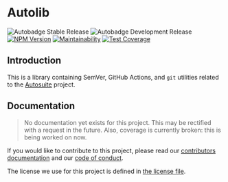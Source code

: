 # Autolib

![Autobadge Stable Release][stable-release]
![Autobadge Development Release][development-release]
[![NPM Version][npm-image]][npm-link]
[![Maintainability][quality-image]][quality-link]
[![Test Coverage][coverage-image]][coverage-link]

[stable-release]: https://img.shields.io/static/v1?label=stable&message=v0.2.0&color=blue
[development-release]: https://img.shields.io/static/v1?label=in-dev&message=v0.2.0&color=red
[npm-image]: https://badge.fury.io/js/%40teaminkling%2Fautolib.svg
[npm-link]: https://www.npmjs.com/package/@teaminkling/autolib
[quality-image]: https://api.codeclimate.com/v1/badges/da08614d5b656593b729/maintainability
[quality-link]: https://codeclimate.com/github/autosuite/autolib/maintainability
[coverage-image]: https://api.codeclimate.com/v1/badges/da08614d5b656593b729/test_coverage
[coverage-link]: https://codeclimate.com/github/autosuite/autolib/test_coverage

## Introduction

This is a library containing SemVer, GitHub Actions, and `git` utilities related to the
[Autosuite](https://github.com/autosuite) project.

## Documentation

> No documentation yet exists for this project. This may be rectified with a request in the future. Also,
> coverage is currently broken: this is being worked on now.

If you would like to contribute to this project, please read our [contributors documentation](CONTRIBUTING.md) and
our [code of conduct](CODE_OF_CONDUCT.md).

The license we use for this project is defined in [the license file](LICENSE).
